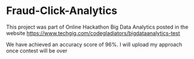 # Fraud-Click-Analytics
This project was part of Online Hackathon Big Data Analytics posted in the website https://www.techgig.com/codegladiators/bigdataanalytics-test

We have achieved an accuracy score of 96%. I will upload my approach once contest will be over
